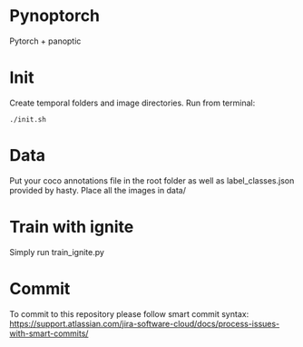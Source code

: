 # Pynoptorch
Pytorch + panoptic

# Init

Create temporal folders and image directories. Run from terminal:
```
./init.sh
```

# Data
Put your coco annotations file in the root folder as well as label_classes.json provided by hasty.
Place all the images in data/

# Train with ignite 

Simply run train_ignite.py

# Commit

To commit to this repository please follow smart commit syntax: https://support.atlassian.com/jira-software-cloud/docs/process-issues-with-smart-commits/